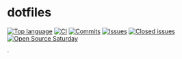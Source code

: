 # dotfiles

[![Top language](https://img.shields.io/github/languages/top/fusillicode/dotfiles)](https://www.rust-lang.org/)
[![CI](https://github.com/fusillicode/dotfiles/actions/workflows/ci.yml/badge.svg?branch=main)](https://github.com/fusillicode/dotfiles/actions/workflows/ci.yml)
[![Commits](https://shields.io/github/last-commit/fusillicode/dotfiles)](https://github.com/fusillicode/dotfiles/commits/main)
[![Issues](https://shields.io/github/issues/fusillicode/dotfiles)](https://github.com/fusillicode/dotfiles/issues)
[![Closed issues](https://shields.io/github/issues-closed/fusillicode/dotfiles)](https://github.com/fusillicode/dotfiles/issues?q=is%3Aissue+is%3Aclosed)
[![Open Source Saturday](https://img.shields.io/badge/%E2%9D%A4%EF%B8%8F-open%20source%20saturday-F64060.svg)](https://www.meetup.com/it-IT/Open-Source-Saturday-Milano/)

·
